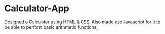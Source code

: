 # Calculator-App
Designed a Calculator using HTML &amp; CSS. Also made use Javascript for it to be able to perform basic arithmetic functions.

